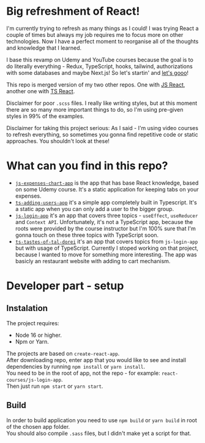 # Big refreshment of React!

I'm currently trying to refresh as many things as I could! I was trying React a couple of times but always my job requires me to focus more on other technologies. Now I have a perfect moment to reorganise all of the thoughts and knowledge that I learned.

I base this revamp on Udemy and YouTube courses because the goal is to do literally everything - Redux, TypeScript, hooks, tailwind, authorizations with some databases and maybe Next.js! So let's startin' and <a href="https://www.youtube.com/watch?v=svUtlHC2ph4">let's gooo</a>!

This repo is merged version of my two other repos. One with <a href="https://github.com/GimpFather/react-course">JS React</a>, another one with <a href="https://github.com/GimpFather/typescript-course">TS React</a>.

Disclaimer for poor `.scss` files. I really like writing styles, but at this moment there are so many more important things to do, so I'm using pre-given styles in 99% of the examples.

Disclaimer for taking this project serious: As I said - I'm using video courses to refresh everything, so sometimes you gonna find repetitive code or static approaches. You shouldn't look at these! 

# What can you find in this repo?

- <a href="https://github.com/GimpFather/react-courses/tree/dev/js-expenses-chart">`js-expenses-chart-app`</a> is the app that has base React knowledge, based on some Udemy course. It's a static application for keeping tabs on your expenses.
- <a href="https://github.com/GimpFather/react-courses/tree/dev/ts-adding-users-app">`ts-adding-users-app`</a> it's a simple app completely built in Typescript. It's a static app when you can only add a user to the bigger group.
- <a href="https://github.com/GimpFather/react-courses/tree/dev/js-login-app">`js-login-app`</a> it's an app that covers three topics - `useEffect`, `useReducer` and `Context API`. Unfortunately, it's not a TypeScript app, because the roots were provided by the course instructor but I'm 100% sure that I'm gonna touch on these three topics with TypeScript soon.
- <a href="https://github.com/GimpFather/react-courses/tree/dev/ts-tastes-of-tal-dorei">`ts-tastes-of-tal-dorei`</a> it's an app that covers topics from `js-login-app` but with usage of TypeScript. Currently I stoped working on that project, because I wanted to move for something more interesting. The app was basicly an restaurant website with adding to cart mechanism.

# Developer part - setup

## Instalation

The project requires: 
- Node 16 or higher.
- Npm or Yarn.

The projects are based on `create-react-app`.<br>
After downloading repo, enter app that you would like to see and install dependencies by running `npm install` or `yarn install`. <br>
You need to be in the root of app, not the repo - for example: `react-courses/js-login-app`. <br>
Then just run `npm start` or `yarn start`.

## Build

In order to build application you need to use `npm build` or `yarn build` in root of the chosen app folder.<br>
You should also compile `.sass` files, but I didn't make yet a script for that. 
